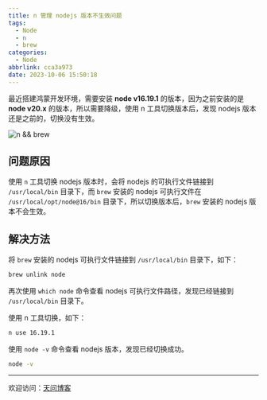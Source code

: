 ```yaml
---
title: n 管理 nodejs 版本不生效问题
tags:
  - Node
  - n
  - brew
categories:
  - Node
abbrlink: cca3a973
date: 2023-10-06 15:50:18
---
```


最近搭建鸿蒙开发环境，需要安装 **node v16.19.1** 的版本，因为之前安装的是 **node v20.x** 的版本，所以需要降级，使用 n 工具切换版本后，发现 nodejs 版本还是之前的，切换没有生效。

![n && brew](https://tiven.cn/static/img/nodejs-01-gv0ZongC.jpg)

<!-- more -->

## 问题原因

使用 `n` 工具切换 nodejs 版本时，会将 nodejs 的可执行文件链接到 `/usr/local/bin` 目录下，而 `brew` 安装的 nodejs 可执行文件在 `/usr/local/opt/node@16/bin` 目录下，所以切换版本后，`brew` 安装的 nodejs 版本不会生效。

## 解决方法

将 `brew` 安装的 nodejs 可执行文件链接到 `/usr/local/bin` 目录下，如下：

```bash
brew unlink node
```

再次使用 `which node` 命令查看 nodejs 可执行文件路径，发现已经链接到 `/usr/local/bin` 目录下。

使用 n 工具切换，如下：

```bash
n use 16.19.1
```

使用 `node -v` 命令查看 nodejs 版本，发现已经切换成功。

```bash
node -v
```

---

欢迎访问：[天问博客](https://tiven.cn/p/cca3a973/ "天问博客-专注于大前端技术")

